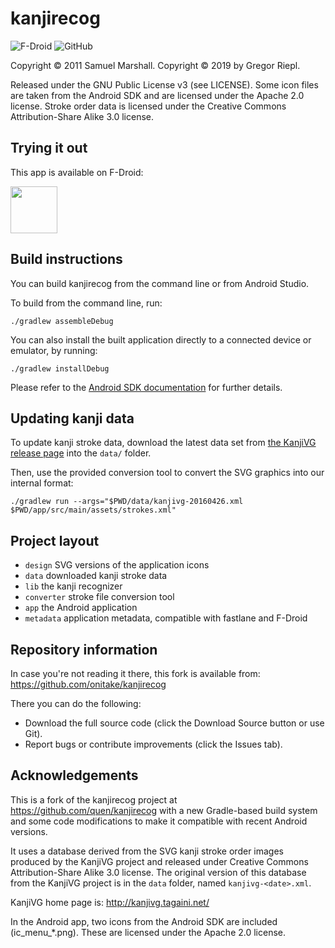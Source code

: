 # kanjirecog

![F-Droid](https://img.shields.io/f-droid/v/ch.seto.kanjirecog.svg?logo=f-droid)
![GitHub](https://img.shields.io/github/v/tag/onitake/kanjirecog?logo=github)

Copyright © 2011 Samuel Marshall.
Copyright © 2019 by Gregor Riepl.

Released under the GNU Public License v3 (see LICENSE).
Some icon files are taken from the Android SDK and are licensed under the Apache 2.0 license.
Stroke order data is licensed under the Creative Commons Attribution-Share Alike 3.0 license.

## Trying it out

This app is available on F-Droid:

[<img src="https://fdroid.gitlab.io/artwork/badge/get-it-on.png" height="75">](https://f-droid.org/en/packages/ch.seto.kanjirecog/)

## Build instructions

You can build kanjirecog from the command line or from Android Studio.

To build from the command line, run:

    ./gradlew assembleDebug

You can also install the built application directly to a connected device
or emulator, by running:

    ./gradlew installDebug

Please refer to the [Android SDK documentation](https://developer.android.com/studio/build/building-cmdline)
for further details.

## Updating kanji data

To update kanji stroke data, download the latest data set from
[the KanjiVG release page](https://github.com/KanjiVG/kanjivg/releases) into the `data/` folder.

Then, use the provided conversion tool to convert the SVG graphics into our internal format:

    ./gradlew run --args="$PWD/data/kanjivg-20160426.xml $PWD/app/src/main/assets/strokes.xml"

## Project layout

* `design` SVG versions of the application icons
* `data` downloaded kanji stroke data
* `lib` the kanji recognizer
* `converter` stroke file conversion tool
* `app` the Android application
* `metadata` application metadata, compatible with fastlane and F-Droid

## Repository information

In case you're not reading it there, this fork is available from:
https://github.com/onitake/kanjirecog

There you can do the following:

* Download the full source code (click the Download Source button or use Git).
* Report bugs or contribute improvements (click the Issues tab).

## Acknowledgements

This is a fork of the kanjirecog project at https://github.com/quen/kanjirecog with a new
Gradle-based build system and some code modifications to make it compatible with recent
Android versions.

It uses a database derived from the SVG kanji stroke order images produced by the
KanjiVG project and released under Creative Commons Attribution-Share Alike 3.0
license. The original version of this database from the KanjiVG project is in
the `data` folder, named `kanjivg-<date>.xml`.

KanjiVG home page is: http://kanjivg.tagaini.net/

In the Android app, two icons from the Android SDK are included (ic_menu_*.png).
These are licensed under the Apache 2.0 license.
